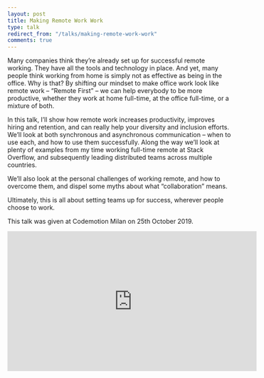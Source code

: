 ```yaml
---
layout: post
title: Making Remote Work Work
type: talk
redirect_from: "/talks/making-remote-work-work"
comments: true
---
```


Many companies think they’re already set up for successful remote working. They have all the tools and technology in place. And yet, many people think working from home is simply not as effective as being in the office. Why is that? By shifting our mindset to make office work look like remote work – “Remote First” – we can help everybody to be more productive, whether they work at home full-time, at the office full-time, or a mixture of both.

In this talk, I’ll show how remote work increases productivity, improves hiring and retention, and can really help your diversity and inclusion efforts. We’ll look at both synchronous and asynchronous communication – when to use each, and how to use them successfully. Along the way we’ll look at plenty of examples from my time working full-time remote at Stack Overflow, and subsequently leading distributed teams across multiple countries.

We’ll also look at the personal challenges of working remote, and how to overcome them, and dispel some myths about what “collaboration” means.

Ultimately, this is all about setting teams up for success, wherever people choose to work.

This talk was given at Codemotion Milan on 25th October 2019.

<iframe width="560" height="315" src="https://www.youtube.com/embed/2m3FFlOk-nk" frameborder="0" allow="accelerometer; autoplay; encrypted-media; gyroscope; picture-in-picture" allowfullscreen></iframe>